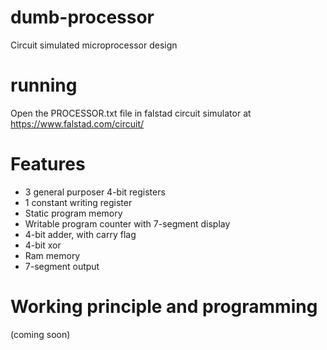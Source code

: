 # dumb-processor
Circuit simulated microprocessor design

# running
Open the PROCESSOR.txt file in falstad circuit simulator at https://www.falstad.com/circuit/

# Features
* 3 general purposer 4-bit registers
* 1 constant writing register
* Static program memory
* Writable program counter with 7-segment display
* 4-bit adder, with carry flag
* 4-bit xor
* Ram memory
* 7-segment output

# Working principle and programming
(coming soon)

